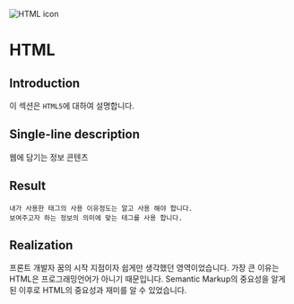 ![HTML icon](https://cdn.iconscout.com/icon/free/png-256/html5-40-1175193.png)

# HTML

## Introduction

이 섹션은 `HTML5`에 대하여 설명합니다.

## Single-line description

웹에 담기는 정보 콘텐츠

## Result

```
내가 사용한 태그의 사용 이유정도는 알고 사용 해야 합니다.
보여주고자 하는 정보의 의미에 맞는 테그를 사용 합니다.
```

## Realization

프론트 개발자 꿈의 시작 지점이자 쉽게만 생각했던 영역이었습니다.
가장 큰 이유는 HTML은 프로그래밍언어가 아니기 때문입니다.
Semantic Markup의 중요성을 알게 된 이후로 HTML의 중요성과 재미를 알 수 있었습니다.
